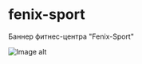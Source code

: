 # fenix-sport
Баннер фитнес-центра "Fenix-Sport"

![Image alt](https://github.com/elakhamitova/fenix-sport/blob/master/img/fenix-sport.jpeg)
